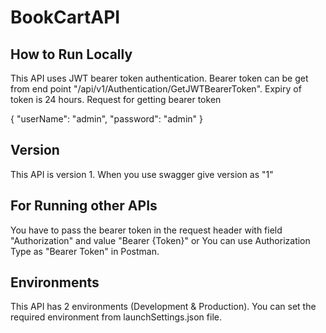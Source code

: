 # BookCartAPI
## How to Run Locally ##
This API uses JWT bearer token authentication.
Bearer token can be get from end point  "/api/v1/Authentication/GetJWTBearerToken". 
Expiry of token is 24 hours. 
Request for getting bearer token 

{
  "userName": "admin",
  "password": "admin"
}

## Version ##
This API is version 1. When you use swagger give version as "1"

## For Running other APIs ##

You have to pass the bearer token in the request header with field "Authorization" and value "Bearer {Token}"
 or 
You can use Authorization Type as "Bearer Token" in Postman.

## Environments ##
This API has 2 environments (Development & Production). You can set the required environment from launchSettings.json file.
